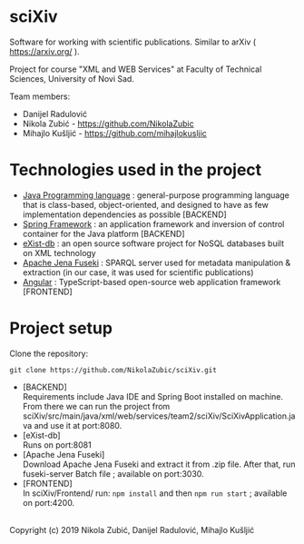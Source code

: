 # sciXiv
Software for working with scientific publications. Similar to arXiv ( https://arxiv.org/ ).

Project for course "XML and WEB Services" at Faculty of Technical Sciences, University of Novi Sad.

Team members:
* Danijel Radulović
* Nikola Zubić - https://github.com/NikolaZubic
* Mihajlo Kušljić - https://github.com/mihajlokusljic


# Technologies used in the project
* [Java Programming language](https://www.java.com/en/download/) : general-purpose programming language that is class-based, object-oriented, and designed to have as few implementation dependencies as possible [BACKEND]
* [Spring Framework](https://spring.io/) : an application framework and inversion of control container for the Java platform [BACKEND]
* [eXist-db](http://exist-db.org/exist/apps/homepage/index.html) : an open source software project for NoSQL databases built on XML technology
* [Apache Jena Fuseki](https://jena.apache.org/documentation/fuseki2/) : SPARQL server used for metadata manipulation & extraction (in our case, it was used for scientific publications)
* [Angular](https://angular.io/) : TypeScript-based open-source web application framework [FRONTEND]

# Project setup
Clone the repository:
```
git clone https://github.com/NikolaZubic/sciXiv.git
```
* [BACKEND]<br>
Requirements include Java IDE and Spring Boot installed on machine. From there we can run the project from sciXiv/src/main/java/xml/web/services/team2/sciXiv/SciXivApplication.java and use it at port:8080.
* [eXist-db]<br>
Runs on port:8081
* [Apache Jena Fuseki]<br>
Download Apache Jena Fuseki and extract it from .zip file. After that, run fuseki-server Batch file ; available on port:3030.
* [FRONTEND]<br>
In sciXiv/Frontend/ run: `npm install` and then `npm run start` ; available on port:4200.

<br>
Copyright (c) 2019 Nikola Zubić, Danijel Radulović, Mihajlo Kušljić
